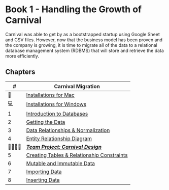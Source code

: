 # Book 1 - Handling the Growth of Carnival

Carnival was able to get by as a bootstrapped startup using Google Sheet and CSV files. However, now that the business model has been proven and the company is growing, it is time to migrate all of the data to a relational database management system (RDBMS) that will store and retrieve the data more efficiently.

## Chapters

| #  | Carnival Migration |
|--|--|
| 🍎 | [Installations for Mac](./chapters/GETTING_STARTED_MAC.md) |
| 💻 | [Installations for Windows](./chapters/GETTING_STARTED_WINDOWS.md) |
| 1 | [Introduction to Databases](./chapters/DATABASE_INTRODUCTION.md) |
| 2 | [Getting the Data](./chapters/EXPLORE_CSV.md) |
| 3 | [Data Relationships &amp; Normalization](./chapters/NORMALIZATION.md) |
| 4 | [Entity Relationship Diagram](./chapters/ERD.md) |
| 👨‍👨‍👦‍👦 | [**_Team Project: Carnival Design_**](./chapters/CARNIVAL_DESIGN.md) |
| 5 | [Creating Tables &amp; Relationship Constraints](./chapters/CREATE_TABLES_COLUMNS.md) |
| 6 | [Mutable and Immutable Data](./chapters/MUTABILITY.md) |
| 7 | [Importing Data](./chapters/IMPORTING.md) |
| 8 | [Inserting Data](./chapters/INSERTS.md) |
